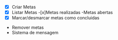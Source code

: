 -[x] Criar Metas
-[x] Listar Metas
    -[x]Metas realizadas
    -Metas abertas
-[x] Marcar/desmarcar metas como concluidas
- Remover metas
- Sistema  de mensagem 
